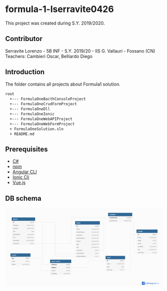 # formula-1-lserravite0426
This project was created during S.Y. 2019/2020.

## Contributor
Serravite Lorenzo - 5B INF - S.Y. 2019/20 - IIS G. Vallauri - Fossano (CN)<br>
Teachers: Cambieri Oscar, Belliardo Diego

## Introduction
The folder contains all projects about Formula1 solution.
```
root
  +--- FormulaOneBacthConsoleProject
  +--- FormulaOneCrudFormProject
  +--- FormulaOneDll
  +--- FormulaOneIonic
  +--- FormulaOneWebAPIProject
  +--- FormulaOneWebFormProject
  + FormulaOneSolution.sln
  + README.md
```

## Prerequisites
- [C#](https://docs.microsoft.com/it-it/learn/modules/csharp-write-first/)
- [npm](https://npmjs.com)
- [Angular CLI](https://cli.angular.io)
- [Ionic Cli](https://ionicframework.com/)
- [Vue.js](https://www.vuejs.org)

## DB schema
![DB Schema](./data/f1-schema.png)
